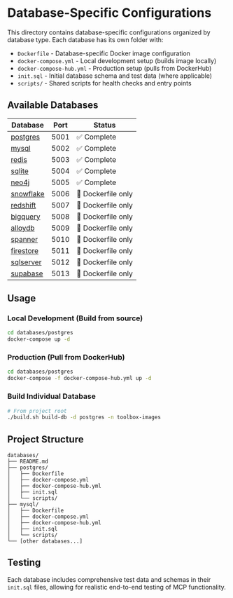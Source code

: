 # Database-Specific Configurations

This directory contains database-specific configurations organized by database type. Each database has its own folder with:

- `Dockerfile` - Database-specific Docker image configuration
- `docker-compose.yml` - Local development setup (builds image locally)
- `docker-compose-hub.yml` - Production setup (pulls from DockerHub)
- `init.sql` - Initial database schema and test data (where applicable)
- `scripts/` - Shared scripts for health checks and entry points

## Available Databases

| Database | Port | Status |
|----------|------|---------|
| [postgres](./postgres/) | 5001 | ✅ Complete |
| [mysql](./mysql/) | 5002 | ✅ Complete |
| [redis](./redis/) | 5003 | ✅ Complete |
| [sqlite](./sqlite/) | 5004 | ✅ Complete |
| [neo4j](./neo4j/) | 5005 | ✅ Complete |
| [snowflake](./snowflake/) | 5006 | 🚧 Dockerfile only |
| [redshift](./redshift/) | 5007 | 🚧 Dockerfile only |
| [bigquery](./bigquery/) | 5008 | 🚧 Dockerfile only |
| [alloydb](./alloydb/) | 5009 | 🚧 Dockerfile only |
| [spanner](./spanner/) | 5010 | 🚧 Dockerfile only |
| [firestore](./firestore/) | 5011 | 🚧 Dockerfile only |
| [sqlserver](./sqlserver/) | 5012 | 🚧 Dockerfile only |
| [supabase](./supabase/) | 5013 | 🚧 Dockerfile only |

## Usage

### Local Development (Build from source)
```bash
cd databases/postgres
docker-compose up -d
```

### Production (Pull from DockerHub)
```bash
cd databases/postgres
docker-compose -f docker-compose-hub.yml up -d
```

### Build Individual Database
```bash
# From project root
./build.sh build-db -d postgres -n toolbox-images
```

## Project Structure

```
databases/
├── README.md
├── postgres/
│   ├── Dockerfile
│   ├── docker-compose.yml
│   ├── docker-compose-hub.yml
│   ├── init.sql
│   └── scripts/
├── mysql/
│   ├── Dockerfile
│   ├── docker-compose.yml
│   ├── docker-compose-hub.yml
│   ├── init.sql
│   └── scripts/
└── [other databases...]
```

## Testing

Each database includes comprehensive test data and schemas in their `init.sql` files, allowing for realistic end-to-end testing of MCP functionality.